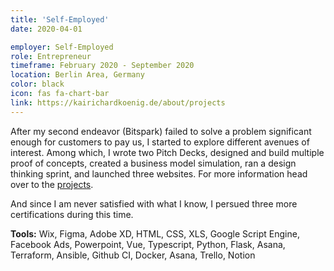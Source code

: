 ```yaml
---
title: 'Self-Employed'
date: 2020-04-01

employer: Self-Employed
role: Entrepreneur
timeframe: February 2020 - September 2020
location: Berlin Area, Germany
color: black
icon: fas fa-chart-bar
link: https://kairichardkoenig.de/about/projects
---
```


After my second endeavor (Bitspark) failed to solve a problem significant enough for customers to pay us, I started to explore different avenues of interest. Among which, I wrote two Pitch Decks, designed and build multiple proof of concepts, created a business model simulation, ran a design thinking sprint, and launched three websites.  For more information head over to the [projects](https://kairichardkoenig.de/about/projects).

And since I am never satisfied with what I know, I persued three more certifications during this time.

**Tools:** <span class="text-monospaced">Wix, Figma, Adobe XD, HTML, CSS, XLS, Google Script Engine, Facebook Ads, Powerpoint, Vue, Typescript, Python, Flask, Asana, Terraform, Ansible, Github CI, Docker, Asana, Trello, Notion</span>
